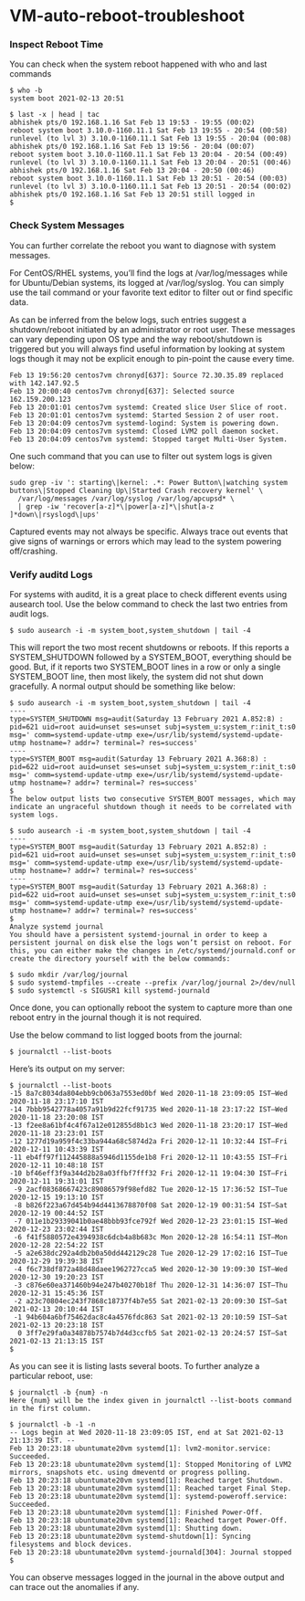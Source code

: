 # VM-auto-reboot-troubleshoot

### Inspect Reboot Time  
  You can check when the system reboot happened with who and last commands
```  
$ who -b
system boot 2021-02-13 20:51

$ last -x | head | tac
abhishek pts/0 192.168.1.16 Sat Feb 13 19:53 - 19:55 (00:02)
reboot system boot 3.10.0-1160.11.1 Sat Feb 13 19:55 - 20:54 (00:58)
runlevel (to lvl 3) 3.10.0-1160.11.1 Sat Feb 13 19:55 - 20:04 (00:08)
abhishek pts/0 192.168.1.16 Sat Feb 13 19:56 - 20:04 (00:07)
reboot system boot 3.10.0-1160.11.1 Sat Feb 13 20:04 - 20:54 (00:49)
runlevel (to lvl 3) 3.10.0-1160.11.1 Sat Feb 13 20:04 - 20:51 (00:46)
abhishek pts/0 192.168.1.16 Sat Feb 13 20:04 - 20:50 (00:46)
reboot system boot 3.10.0-1160.11.1 Sat Feb 13 20:51 - 20:54 (00:03)
runlevel (to lvl 3) 3.10.0-1160.11.1 Sat Feb 13 20:51 - 20:54 (00:02)
abhishek pts/0 192.168.1.16 Sat Feb 13 20:51 still logged in
$
```
### Check System Messages  
  You can further correlate the reboot you want to diagnose with system messages.
  
  For CentOS/RHEL systems, you’ll find the logs at /var/log/messages while for Ubuntu/Debian systems, its logged at /var/log/syslog. You can simply use the tail command or your favorite text editor to filter out or find specific data.
  
  As can be inferred from the below logs, such entries suggest a shutdown/reboot initiated by an administrator or root user. These messages can vary depending upon OS type and the way reboot/shutdown is triggered but you will always find useful information by looking at system logs though it may not be explicit enough to pin-point the cause every time.
```
Feb 13 19:56:20 centos7vm chronyd[637]: Source 72.30.35.89 replaced with 142.147.92.5
Feb 13 20:00:40 centos7vm chronyd[637]: Selected source 162.159.200.123
Feb 13 20:01:01 centos7vm systemd: Created slice User Slice of root.
Feb 13 20:01:01 centos7vm systemd: Started Session 2 of user root.
Feb 13 20:04:09 centos7vm systemd-logind: System is powering down.
Feb 13 20:04:09 centos7vm systemd: Closed LVM2 poll daemon socket.
Feb 13 20:04:09 centos7vm systemd: Stopped target Multi-User System.
```
One such command that you can use to filter out system logs is given below:
```
sudo grep -iv ': starting\|kernel: .*: Power Button\|watching system buttons\|Stopped Cleaning Up\|Started Crash recovery kernel' \
  /var/log/messages /var/log/syslog /var/log/apcupsd* \
  | grep -iw 'recover[a-z]*\|power[a-z]*\|shut[a-z ]*down\|rsyslogd\|ups'
```
Captured events may not always be specific. Always trace out events that give signs of warnings or errors which may lead to the system powering off/crashing.
   
### Verify auditd Logs
For systems with auditd, it is a great place to check different events using ausearch tool. Use the below command to check the last two entries from audit logs.
```
$ sudo ausearch -i -m system_boot,system_shutdown | tail -4
```
This will report the two most recent shutdowns or reboots. If this reports a SYSTEM_SHUTDOWN followed by a SYSTEM_BOOT, everything should be good. But, if it reports two SYSTEM_BOOT lines in a row or only a single SYSTEM_BOOT line, then most likely, the system did not shut down gracefully. A normal output should be something like below:
```  
$ sudo ausearch -i -m system_boot,system_shutdown | tail -4
----
type=SYSTEM_SHUTDOWN msg=audit(Saturday 13 February 2021 A.852:8) : pid=621 uid=root auid=unset ses=unset subj=system_u:system_r:init_t:s0 msg=' comm=systemd-update-utmp exe=/usr/lib/systemd/systemd-update-utmp hostname=? addr=? terminal=? res=success'
----
type=SYSTEM_BOOT msg=audit(Saturday 13 February 2021 A.368:8) : pid=622 uid=root auid=unset ses=unset subj=system_u:system_r:init_t:s0 msg=' comm=systemd-update-utmp exe=/usr/lib/systemd/systemd-update-utmp hostname=? addr=? terminal=? res=success'
$
The below output lists two consecutive SYSTEM_BOOT messages, which may indicate an ungraceful shutdown though it needs to be correlated with system logs.

$ sudo ausearch -i -m system_boot,system_shutdown | tail -4
----
type=SYSTEM_BOOT msg=audit(Saturday 13 February 2021 A.852:8) : pid=621 uid=root auid=unset ses=unset subj=system_u:system_r:init_t:s0 msg=' comm=systemd-update-utmp exe=/usr/lib/systemd/systemd-update-utmp hostname=? addr=? terminal=? res=success'
----
type=SYSTEM_BOOT msg=audit(Saturday 13 February 2021 A.368:8) : pid=622 uid=root auid=unset ses=unset subj=system_u:system_r:init_t:s0 msg=' comm=systemd-update-utmp exe=/usr/lib/systemd/systemd-update-utmp hostname=? addr=? terminal=? res=success'
$
Analyze systemd journal
You should have a persistent systemd-journal in order to keep a persistent journal on disk else the logs won’t persist on reboot. For this, you can either make the changes in /etc/systemd/journald.conf or create the directory yourself with the below commands:

$ sudo mkdir /var/log/journal
$ sudo systemd-tmpfiles --create --prefix /var/log/journal 2>/dev/null
$ sudo systemctl -s SIGUSR1 kill systemd-journald
```
  Once done, you can optionally reboot the system to capture more than one reboot entry in the journal though it is not required.
  
  Use the below command to list logged boots from the journal:
```  
$ journalctl --list-boots
```
  Here’s its output on my server:
```  
$ journalctl --list-boots
-15 8a7c8034da804ebb9cb063a7553ed0bf Wed 2020-11-18 23:09:05 IST—Wed 2020-11-18 23:17:10 IST
-14 7bbb9542778a4057a91b9d22fcf91735 Wed 2020-11-18 23:17:22 IST—Wed 2020-11-18 23:20:08 IST
-13 f2ee8a61bf4c4f67a12e012855d8b1c3 Wed 2020-11-18 23:20:17 IST—Wed 2020-11-18 23:23:01 IST
-12 1277d19a959f4c33ba944a68c5874d2a Fri 2020-12-11 10:32:44 IST—Fri 2020-12-11 10:43:39 IST
-11 eb4ff97f112445888a5946d1155de1b8 Fri 2020-12-11 10:43:55 IST—Fri 2020-12-11 10:48:18 IST
-10 bf46eff3f9a344d2b28a03ffbf7fff32 Fri 2020-12-11 19:04:30 IST—Fri 2020-12-11 19:31:01 IST
 -9 2acf08368667423c89086579f98efd82 Tue 2020-12-15 17:36:52 IST—Tue 2020-12-15 19:13:10 IST
 -8 b826f223a67d454b94d4413678870f08 Sat 2020-12-19 00:31:54 IST—Sat 2020-12-19 00:44:52 IST
 -7 011e1b29339041b0ae48bbb93fce792f Wed 2020-12-23 23:01:15 IST—Wed 2020-12-23 23:02:44 IST
 -6 f41f5880572e4394938c6dcb4a8b683c Mon 2020-12-28 16:54:11 IST—Mon 2020-12-28 22:54:22 IST
 -5 a2e638dc292a4db2b0a50dd442129c28 Tue 2020-12-29 17:02:16 IST—Tue 2020-12-29 19:39:38 IST
 -4 f6c738df872a48d48daee1962727cca5 Wed 2020-12-30 19:09:30 IST—Wed 2020-12-30 19:20:23 IST
 -3 c876e60ea371460b94e247b40270b18f Thu 2020-12-31 14:36:07 IST—Thu 2020-12-31 15:45:36 IST
 -2 a23c70804ec243f7868c18737f4b7e55 Sat 2021-02-13 20:09:30 IST—Sat 2021-02-13 20:10:44 IST
 -1 94b604a6bf75462dac8c4a4576fdc863 Sat 2021-02-13 20:10:59 IST—Sat 2021-02-13 20:23:18 IST
  0 3ff7e29fa0a34878b7574b7d4d3ccfb5 Sat 2021-02-13 20:24:57 IST—Sat 2021-02-13 21:13:15 IST
$
```
As you can see it is listing lasts several boots. To further analyze a particular reboot, use:
  
  ```
$ journalctl -b {num} -n
Here {num} will be the index given in journalctl --list-boots command in the first column.

$ journalctl -b -1 -n
-- Logs begin at Wed 2020-11-18 23:09:05 IST, end at Sat 2021-02-13 21:13:39 IST. --
Feb 13 20:23:18 ubuntumate20vm systemd[1]: lvm2-monitor.service: Succeeded.
Feb 13 20:23:18 ubuntumate20vm systemd[1]: Stopped Monitoring of LVM2 mirrors, snapshots etc. using dmeventd or progress polling.
Feb 13 20:23:18 ubuntumate20vm systemd[1]: Reached target Shutdown.
Feb 13 20:23:18 ubuntumate20vm systemd[1]: Reached target Final Step.
Feb 13 20:23:18 ubuntumate20vm systemd[1]: systemd-poweroff.service: Succeeded.
Feb 13 20:23:18 ubuntumate20vm systemd[1]: Finished Power-Off.
Feb 13 20:23:18 ubuntumate20vm systemd[1]: Reached target Power-Off.
Feb 13 20:23:18 ubuntumate20vm systemd[1]: Shutting down.
Feb 13 20:23:18 ubuntumate20vm systemd-shutdown[1]: Syncing filesystems and block devices.
Feb 13 20:23:18 ubuntumate20vm systemd-journald[304]: Journal stopped
$
```
You can observe messages logged in the journal in the above output and can trace out the anomalies if any.

